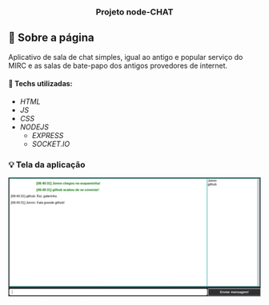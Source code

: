 <h3 align="center">
  Projeto node-CHAT
</h3>

## :rocket: Sobre a página

Aplicativo de sala de chat simples, igual ao antigo e popular serviço do MIRC e as salas de bate-papo dos antigos provedores de internet.

#### :wrench: Techs utilizadas:
* _HTML_
* _JS_
* _CSS_
* _NODEJS_
  * _EXPRESS_
  * _SOCKET.IO_

### :bulb: Tela da aplicação

![image](https://github.com/JonanthaW/node-CHAT/blob/main/public/assets/example1.jpg)

